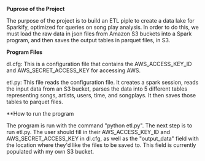 **Puprose of the Project**

The purpose of the project is to build an ETL piple to create a data lake for Sparkify, optimized for queries on song play analysis.  In order to do this, we must load the raw data in json files from Amazon S3 buckets into a Spark program, and then saves the output tables in parquet files, in S3.

**Program Files**

dl.cfg: This is a configuration file that contains the AWS_ACCESS_KEY_ID and AWS_SECRET_ACCESS_KEY for accessing AWS.

etl.py: This file reads the configuration file. It creates a spark session, reads the input data from an S3 bucket, parses the data into 5 different tables representing songs, artists, users, time, and songplays. It then saves those tables to parquet files.

**How to run the program

The program is run with the command "python etl.py". The next step is to run etl.py.  The user should fill in their
AWS_ACCESS_KEY_ID and AWS_SECRET_ACCESS_KEY in dl.cfg, as well as the "output_data" field with the location where they'd
like the files to be saved to. This field is currently populated with my own S3 bucket.


